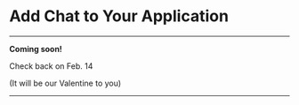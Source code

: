 # Add Chat to Your Application

--------------

 **Coming soon!**

 Check back on Feb. 14

 (It will be our Valentine to you)

--------------